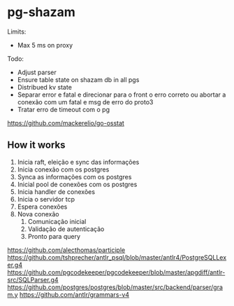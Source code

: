# pg-shazam

Limits:

-   Max 5 ms on proxy

Todo:

-   Adjust parser
-   Ensure table state on shazam db in all pgs
-   Distribued kv state
-   Separar error e fatal e direcionar para o front o erro correto ou abortar a conexão com um fatal e msg de erro do proto3
-   Tratar erro de timeout com o pg

https://github.com/mackerelio/go-osstat

## How it works

1. Inicia raft, eleição e sync das informações
2. Inicia conexão com os postgres
3. Synca as informações com os postgres
4. Inicial pool de conexões com os postgres
5. Inicia handler de conexões
6. Inicia o servidor tcp
7. Espera conexões
8. Nova conexão
    1. Comunicação inicial
    2. Validação de autenticação
    3. Pronto para query















https://github.com/alecthomas/participle
https://github.com/tshprecher/antlr_psql/blob/master/antlr4/PostgreSQLLexer.g4
https://github.com/pgcodekeeper/pgcodekeeper/blob/master/apgdiff/antlr-src/SQLParser.g4
https://github.com/postgres/postgres/blob/master/src/backend/parser/gram.y
https://github.com/antlr/grammars-v4
